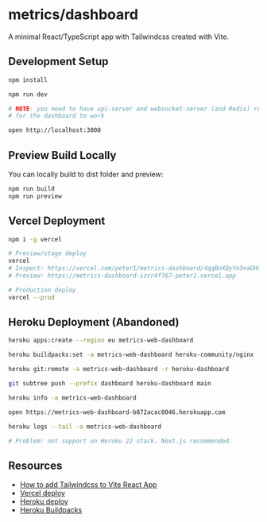 # metrics/dashboard

A minimal React/TypeScript app with Tailwindcss created with Vite.

## Development Setup

```sh
npm install

npm run dev

# NOTE: you need to have api-server and websocket-server (and Redis) running
# for the dashboard to work

open http://localhost:3000
```

## Preview Build Locally

You can locally build to dist folder and preview:

```sh
npm run build
npm run preview
```

## Vercel Deployment

```sh
npm i -g vercel

# Preview/stage deploy
vercel
# Inspect: https://vercel.com/peter1/metrics-dashboard/4qqBnXQyYn3naGH9nPk2G9RZsJof
# Preview: https://metrics-dashboard-izcr4f767-peter1.vercel.app

# Production deploy
vercel --prod
```

## Heroku Deployment (Abandoned)

```sh
heroku apps:create --region eu metrics-web-dashboard

heroku buildpacks:set -a metrics-web-dashboard heroku-community/nginx

heroku git:remote -a metrics-web-dashboard -r heroku-dashboard

git subtree push --prefix dashboard heroku-dashboard main

heroku info -a metrics-web-dashboard

open https://metrics-web-dashboard-b872acac8046.herokuapp.com

heroku logs --tail -a metrics-web-dashboard

# Problem: not support on Heroku 22 stack. Next.js recommended.
```

## Resources

* [How to add Tailwindcss to Vite React App](https://tailwindcss.com/docs/guides/vite)
* [Vercel deploy](https://v2.vitejs.dev/guide/static-deploy.html#vercel-cli)
* [Heroku deploy](https://v2.vitejs.dev/guide/static-deploy.html#heroku)
* [Heroku Buildpacks](https://github.com/mars/create-react-app-buildpack?tab=readme-ov-file)
